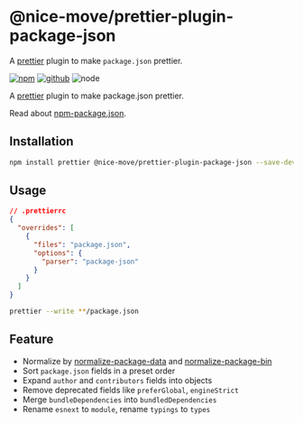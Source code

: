 # @nice-move/prettier-plugin-package-json

A [prettier] plugin to make `package.json` prettier.

[![npm][npm-badge]][npm-url]
[![github][github-badge]][github-url]
![node][node-badge]

[prettier]: https://prettier.io/
[npm-url]: https://www.npmjs.com/package/@nice-move/prettier-plugin-package-json
[npm-badge]: https://img.shields.io/npm/v/@nice-move/prettier-plugin-package-json.svg?style=flat-square&logo=npm
[github-url]: https://github.com/airkro/nice-move/tree/master/packages/prettier-plugin-package-json
[github-badge]: https://img.shields.io/npm/l/@nice-move/prettier-plugin-package-json.svg?style=flat-square&colorB=blue&logo=github
[node-badge]: https://img.shields.io/node/v/@nice-move/prettier-plugin-package-json.svg?style=flat-square&colorB=green&logo=node.js

A [prettier] plugin to make package.json prettier.

Read about [npm-package.json](https://docs.npmjs.com/files/package.json.html).

## Installation

```bash
npm install prettier @nice-move/prettier-plugin-package-json --save-dev
```

## Usage

```json
// .prettierrc
{
  "overrides": [
    {
      "files": "package.json",
      "options": {
        "parser": "package-json"
      }
    }
  ]
}
```

```bash
prettier --write **/package.json
```

## Feature

[normalize-package-data]: https://github.com/npm/normalize-package-data
[normalize-package-bin]: https://github.com/npm/npm-normalize-package-bin

- Normalize by [normalize-package-data] and [normalize-package-bin]
- Sort `package.json` fields in a preset order
- Expand `author` and `contributors` fields into objects
- Remove deprecated fields like `preferGlobal`, `engineStrict`
- Merge `bundleDependencies` into `bundledDependencies`
- Rename `esnext` to `module`, rename `typings` to `types`
